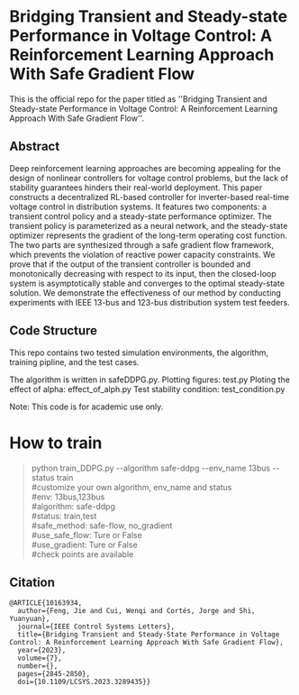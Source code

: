 # Bridging Transient and Steady-state Performance in Voltage Control: A Reinforcement Learning Approach With Safe Gradient Flow

This is the official repo for the paper titled as ''Bridging Transient and Steady-state Performance in Voltage Control: A Reinforcement Learning Approach With Safe Gradient Flow''.
## Abstract

Deep reinforcement learning approaches are becoming appealing for the design of nonlinear controllers for voltage control problems, but the lack of stability guarantees hinders their real-world deployment. This paper constructs a decentralized RL-based controller for inverter-based real-time voltage control in distribution systems. It features two components: a transient control policy and a steady-state performance optimizer. The transient policy is parameterized as a neural network,  and the steady-state optimizer represents the gradient of the long-term operating cost function. The two parts are synthesized through a safe gradient flow framework, which prevents the violation of reactive power capacity constraints. We prove that if the output of the transient controller is bounded and monotonically decreasing with respect to its input, then the closed-loop system is asymptotically stable and converges to the optimal steady-state solution. We demonstrate the effectiveness of our method by conducting experiments with IEEE 13-bus and 123-bus distribution system test feeders.

## Code Structure

This repo contains two tested simulation environments, the algorithm, training pipline, and the test cases. 

The algorithm is written in safeDDPG.py.
Plotting figures: test.py
Ploting the effect of alpha: effect_of_alph.py
Test stability condition: test_condition.py

Note: This code is for academic use only.

# How to train
>python train_DDPG.py --algorithm safe-ddpg --env_name 13bus --status train<br />
#customize your own algorithm, env_name and status<br />
#env: 13bus,123bus<br />
#algorithm: safe-ddpg<br />
#status: train,test<br />
#safe_method: safe-flow, no_gradient<br />
#use_safe_flow: Ture or False<br />
#use_gradient: Ture or False<br />
#check points are available<br />


## Citation
````
@ARTICLE{10163934,
  author={Feng, Jie and Cui, Wenqi and Cortés, Jorge and Shi, Yuanyuan},
  journal={IEEE Control Systems Letters}, 
  title={Bridging Transient and Steady-State Performance in Voltage Control: A Reinforcement Learning Approach With Safe Gradient Flow}, 
  year={2023},
  volume={7},
  number={},
  pages={2845-2850},
  doi={10.1109/LCSYS.2023.3289435}}

````